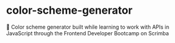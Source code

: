 # color-scheme-generator
🎨 Color scheme generator built while learning to work with APIs in JavaScript through the Frontend Developer Bootcamp on Scrimba
